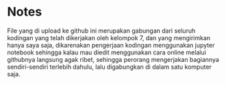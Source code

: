 # Notes
File yang di upload ke github ini merupakan gabungan dari seluruh kodingan yang telah dikerjakan oleh kelompok 7, dan yang mengirimkan hanya saya saja, dikarenakan pengerjaan kodingan menggunakan jupyter notebook sehingga kalau mau diedit menggunakan cara online melalui githubnya langsung agak ribet, sehingga perorang mengerjakan bagiannya sendiri-sendiri terlebih dahulu, lalu digabungkan di dalam satu komputer saja.
